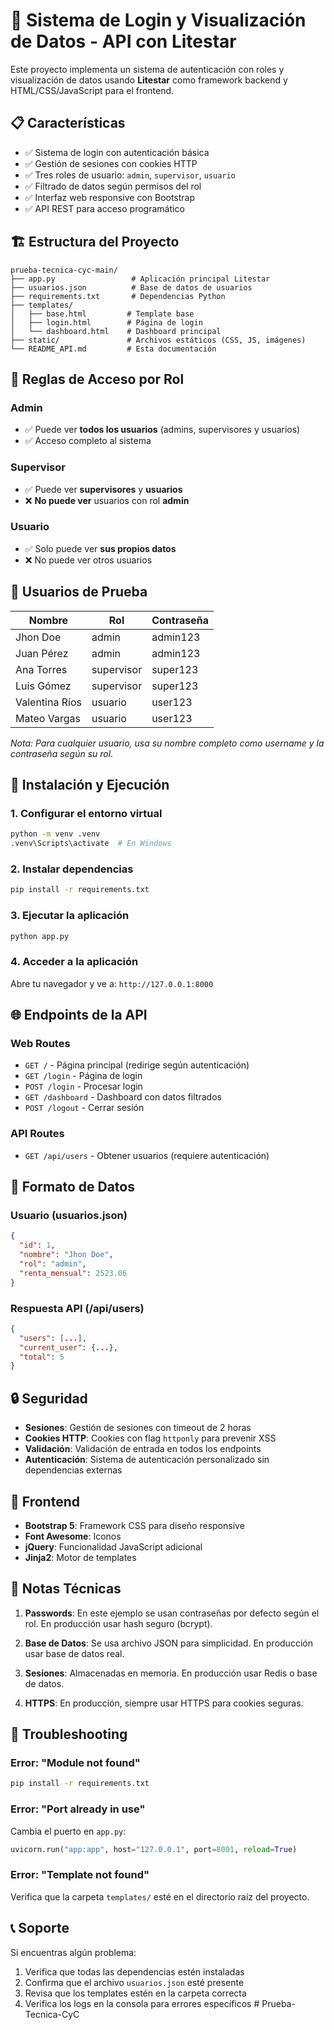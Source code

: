 # 🚀 Sistema de Login y Visualización de Datos - API con Litestar

Este proyecto implementa un sistema de autenticación con roles y visualización de datos usando **Litestar** como framework backend y HTML/CSS/JavaScript para el frontend.

## 📋 Características

- ✅ Sistema de login con autenticación básica
- ✅ Gestión de sesiones con cookies HTTP
- ✅ Tres roles de usuario: `admin`, `supervisor`, `usuario`
- ✅ Filtrado de datos según permisos del rol
- ✅ Interfaz web responsive con Bootstrap
- ✅ API REST para acceso programático

## 🏗️ Estructura del Proyecto

```
prueba-tecnica-cyc-main/
├── app.py                 # Aplicación principal Litestar
├── usuarios.json          # Base de datos de usuarios
├── requirements.txt       # Dependencias Python
├── templates/            
│   ├── base.html         # Template base
│   ├── login.html        # Página de login
│   └── dashboard.html    # Dashboard principal
├── static/               # Archivos estáticos (CSS, JS, imágenes)
└── README_API.md         # Esta documentación
```

## 🔐 Reglas de Acceso por Rol

### Admin
- ✅ Puede ver **todos los usuarios** (admins, supervisores y usuarios)
- ✅ Acceso completo al sistema

### Supervisor  
- ✅ Puede ver **supervisores** y **usuarios**
- ❌ **No puede ver** usuarios con rol **admin**

### Usuario
- ✅ Solo puede ver **sus propios datos**
- ❌ No puede ver otros usuarios

## 🔑 Usuarios de Prueba

| Nombre | Rol | Contraseña |
|--------|-----|------------|
| Jhon Doe | admin | admin123 |
| Juan Pérez | admin | admin123 |
| Ana Torres | supervisor | super123 |
| Luis Gómez | supervisor | super123 |
| Valentina Ríos | usuario | user123 |
| Mateo Vargas | usuario | user123 |

*Nota: Para cualquier usuario, usa su nombre completo como username y la contraseña según su rol.*

## 🚀 Instalación y Ejecución

### 1. Configurar el entorno virtual
```bash
python -m venv .venv
.venv\Scripts\activate  # En Windows
```

### 2. Instalar dependencias
```bash
pip install -r requirements.txt
```

### 3. Ejecutar la aplicación
```bash
python app.py
```

### 4. Acceder a la aplicación
Abre tu navegador y ve a: `http://127.0.0.1:8000`

## 🌐 Endpoints de la API

### Web Routes
- `GET /` - Página principal (redirige según autenticación)
- `GET /login` - Página de login
- `POST /login` - Procesar login
- `GET /dashboard` - Dashboard con datos filtrados
- `POST /logout` - Cerrar sesión

### API Routes
- `GET /api/users` - Obtener usuarios (requiere autenticación)

## 💾 Formato de Datos

### Usuario (usuarios.json)
```json
{
  "id": 1,
  "nombre": "Jhon Doe",
  "rol": "admin",
  "renta_mensual": 2523.06
}
```

### Respuesta API (/api/users)
```json
{
  "users": [...],
  "current_user": {...},
  "total": 5
}
```

## 🔒 Seguridad

- **Sesiones**: Gestión de sesiones con timeout de 2 horas
- **Cookies HTTP**: Cookies con flag `httponly` para prevenir XSS
- **Validación**: Validación de entrada en todos los endpoints
- **Autenticación**: Sistema de autenticación personalizado sin dependencias externas

## 🎨 Frontend

- **Bootstrap 5**: Framework CSS para diseño responsive
- **Font Awesome**: Iconos
- **jQuery**: Funcionalidad JavaScript adicional
- **Jinja2**: Motor de templates

## 📝 Notas Técnicas

1. **Passwords**: En este ejemplo se usan contraseñas por defecto según el rol. En producción usar hash seguro (bcrypt).

2. **Base de Datos**: Se usa archivo JSON para simplicidad. En producción usar base de datos real.

3. **Sesiones**: Almacenadas en memoria. En producción usar Redis o base de datos.

4. **HTTPS**: En producción, siempre usar HTTPS para cookies seguras.

## 🐛 Troubleshooting

### Error: "Module not found"
```bash
pip install -r requirements.txt
```

### Error: "Port already in use"
Cambia el puerto en `app.py`:
```python
uvicorn.run("app:app", host="127.0.0.1", port=8001, reload=True)
```

### Error: "Template not found"
Verifica que la carpeta `templates/` esté en el directorio raíz del proyecto.

## 📞 Soporte

Si encuentras algún problema:
1. Verifica que todas las dependencias estén instaladas
2. Confirma que el archivo `usuarios.json` esté presente
3. Revisa que los templates estén en la carpeta correcta
4. Verifica los logs en la consola para errores específicos
#   P r u e b a - T e c n i c a - C y C  
 